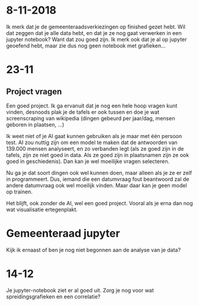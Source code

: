 # 8-11-2018

Ik merk dat je de gemeenteraadsverkiezingen op finished gezet hebt. Wil dat zeggen dat je alle data hebt, en dat je ze nog gaat verwerken in een jupyter notebook? Want dat zou goed zijn. Ik merk ook dat je al op jupyter geoefend hebt, maar zie dus nog geen notebook met grafieken...

# 23-11

## Project vragen

Een goed project. Ik ga ervanuit dat je nog een hele hoop vragen kunt vinden, desnoods plak je de tafels er ook tussen en doe je wat screenscraping van wikipedia (dingen gebeurd per jaar/dag, mensen geboren in plaatsen, ...)

Ik weet niet of je AI gaat kunnen gebruiken als je maar met één persoon test. AI zou nuttig zijn om een model te maken dat de antwoorden van 139.000 mensen analyseert, en zo verbanden legt (als ze goed zijn in de tafels, zijn ze niet goed in data. Als ze goed zijn in plaatsnamen zijn ze ook goed in geschiedenis). Dan kan je wel moeilijke vragen selecteren.

Nu ga je dat soort dingen ook wel kunnen doen, maar alleen als je ze er zelf in programmeert. Dus, iemand die een datumvraag fout beantwoord zal de andere datumvraag ook wel moeilijk vinden. Maar daar kan je geen model op trainen.

Het blijft, ook zonder de AI, wel een goed project. Vooral als je erna dan nog wat visualisatie ertegenplakt.

# Gemeenteraad jupyter

Kijk ik ernaast of ben je nog niet begonnen aan de analyse van je data?

# 14-12

Je jupyter-notebook ziet er al goed uit. Zorg je nog voor wat spreidingsgrafieken en een correlatie?

